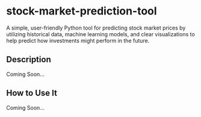 # stock-market-prediction-tool
A simple, user-friendly Python tool for predicting stock market prices by utilizing historical data, machine learning models, and clear visualizations to help predict how investments might perform in the future.

## Description
Coming Soon...


## How to Use It
Coming Soon...
